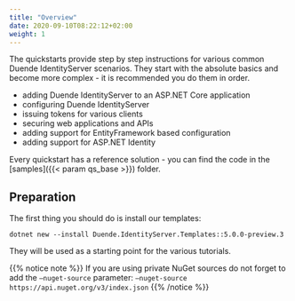 ```yaml
---
title: "Overview"
date: 2020-09-10T08:22:12+02:00
weight: 1
---
```


The quickstarts provide step by step instructions for various common Duende IdentityServer scenarios. They start with the absolute basics and become more complex - it is recommended you do them in order.

* adding Duende IdentityServer to an ASP.NET Core application
* configuring Duende IdentityServer
* issuing tokens for various clients
* securing web applications and APIs
* adding support for EntityFramework based configuration
* adding support for ASP.NET Identity

Every quickstart has a reference solution - you can find the code in the [samples]({{< param qs_base >}}) folder.

## Preparation
The first thing you should do is install our templates:

```
dotnet new --install Duende.IdentityServer.Templates::5.0.0-preview.3
```

They will be used as a starting point for the various tutorials.

{{% notice note %}}
If you are using private NuGet sources do not forget to add the `–nuget-source` parameter: `–nuget-source https://api.nuget.org/v3/index.json`
{{% /notice %}}
